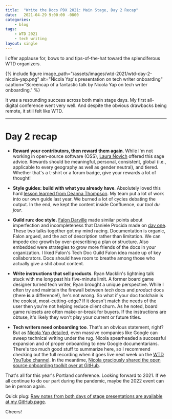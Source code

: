 ```yaml
---
title:  "Write the Docs PDX 2021: Main Stage, Day 2 Recap"
date:   2021-04-29 9:00:00 -0800
categories:
    - blog
tags:
    - WTD 2021
    - tech writing
layout: single
---
```


I offer applause for, bows to and tips-of-the-hat toward the splendiferous WTD organizers.

{% include figure image_path="/assets/images/wtd-2021/wtd-day-2-nicola-yap.png" alt="Nicola Yap's presentation on tech writer onboarding" caption="Screencap of a fantastic talk by Nicola Yap on tech writer onboarding." %}

<!--more-->

It was a resounding success across both main stage days. My first all-digital conference went very well. And despite the obvious drawbacks being remote, it still felt like WTD.

----

# Day 2 recap

- **Reward your contributors, then reward them again**. While I'm not working in open-source software (OSS), [Laura Novich](https://www.writethedocs.org/conf/portland/2021/speakers/#speaker-laura-novich) offered this sage advice. Rewards should be meaningful, personal, consistent, global (i.e., applicable to every geography as well as gender neutral), and tiered. Whether that's a t-shirt or a forum badge, give your rewards a lot of thought!

- **Style guides: build with what you already have**. Absolutely loved this hard [lesson learned from Deanna Thompson](https://www.writethedocs.org/conf/portland/2021/speakers/#speaker-deanna-thompson). My team put a lot of work into our own guide last year. We burned a lot of cycles debating the output. In the end, we kept the content inside Confluence, our *tool du jour*.

- **Guild run: doc style.** [Falon Darville](https://www.writethedocs.org/conf/portland/2021/speakers/#speaker-falon-darville) made similar points about imperfection and incompleteness that Daniele Procida made on [day one](https://aaronthayer.net/blog/wtd-2021-day-1-recap/). These two talks together got my mind racing. Documentation is organic, Falon argued, and the act of description rather than limitation. We can impede doc growth by over-prescribing a plan or structure. Also embedded were strategies to grow more friends of the docs in your organization. I liked Falon's Tech Doc Guild Falon idea made up of key collaborators. Docs should have room to breathe among those who actually give a shit about content.

- **Write instructions that sell products**. Ryan Macklin's lightning talk stuck with me long past his five-minute limit. A former board game designer turned tech writer, Ryan brought a unique perspective. While I often try and maintain the firewall between *tech* docs and *product* docs (there **is** a difference!), he's not wrong. So what if your doc toolchain is the coolest, most-cutting-edge? If it doesn't match the needs of the user then you're not helping reduce client churn. As he noted, board game rulesets are often make-or-break for buyers. If the instructions are obtuse, it's likely they won't play your current or future titles.

- **Tech writers need onboarding too**. That's an obvious statement, right? But as [Nicola Yap detailed](https://www.writethedocs.org/conf/portland/2021/speakers/#speaker-nicola-yap), even massive companies like Google can sweep technical writing under the rug. Nicola spearheaded a successful expansion and of proper onboarding to new Google documentarians. There's too much good stuff to summarize here, so I recommend checking out the full recording when it goes live next week on the [WTD YouTube channel](https://www.youtube.com/channel/UCr019846MitZUEhc6apDdcQ). In the meantime, [Nicola graciously shared the open source onboarding toolkit over at GitHub](https://github.com/google/opendocs/tree/main/onboarding).

That's all for this year's Portland conference. Looking forward to 2021. If we all continue to do our part during the pandemic, maybe the 2022 event can be in person again.

Quick plug: [Raw notes from both days of stage presentations are available at my GitHub page](https://github.com/a-thay/WTD-2021).

Cheers!
